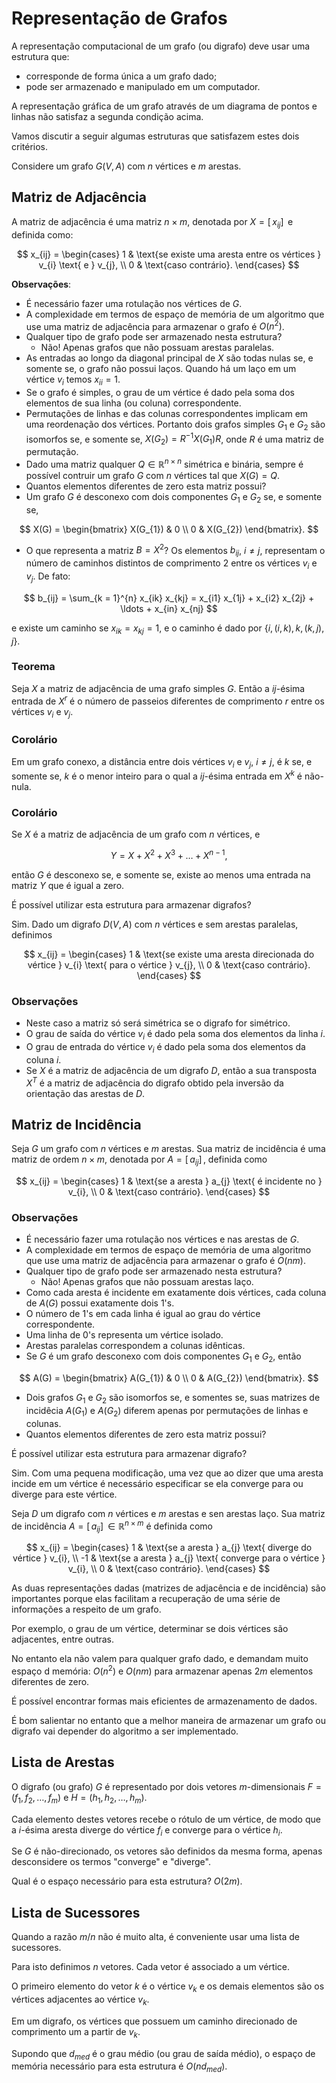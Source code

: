 # Representação de Grafos

A representação computacional de um grafo (ou digrafo) deve usar uma estrutura que:

* corresponde de forma única a um grafo dado;
* pode ser armazenado e manipulado em um computador.

A representação gráfica de um grafo através de um diagrama de pontos e linhas não satisfaz a segunda condição acima.

Vamos discutir a seguir algumas estruturas que satisfazem estes dois critérios.

Considere um grafo $G(V, A)$ com $n$ vértices e $m$ arestas.

## Matriz de Adjacência

A matriz de adjacência é uma matriz $n \times m$, denotada por $X = [ \,x_{ij}] \,$ e definida como:

$$
    x_{ij} = 
    \begin{cases}
        1 & \text{se existe uma aresta entre os vértices } v_{i} \text{ e } v_{j}, \\
        0 & \text{caso contrário}.
    \end{cases}
$$

**Observações**:

* É necessário fazer uma rotulação nos vértices de $G$.
* A complexidade em termos de espaço de memória de um algoritmo que use uma matriz de adjacência para armazenar o grafo é $O(n^{2})$.
* Qualquer tipo de grafo pode ser armazenado nesta estrutura?
    * Não! Apenas grafos que não possuam arestas paralelas.
* As entradas ao longo da diagonal principal de $X$ são todas nulas se, e somente se, o grafo não possui laços. Quando há um laço em um vértice $v_{i}$ temos $x_{ii} = 1$.
* Se o grafo é simples, o grau de um vértice é dado pela soma dos elementos de sua linha (ou coluna) correspondente.
* Permutações de linhas e das colunas correspondentes implicam em uma reordenação dos vértices. Portanto dois grafos simples $G_{1}$ e $G_{2}$ são isomorfos se, e somente se, $X(G_{2}) = R^{-1}X(G_{1})R$, onde $R$ é uma matriz de permutação.
* Dado uma matriz qualquer $Q \in \mathbb{R}^{n \times n}$ simétrica e binária, sempre é possível contruir um grafo $G$ com $n$ vértices tal que $X(G) = Q$.
* Quantos elementos diferentes de zero esta matriz possui?
* Um grafo $G$ é desconexo com dois componentes $G_{1}$ e $G_{2}$ se, e somente se,

$$
    X(G) = \begin{bmatrix}
        X(G_{1}) & 0 \\
        0 & X(G_{2})
    \end{bmatrix}.
$$

* O que representa a matriz $B = X^{2}$? Os elementos $b_{ij}$, $i \neq j$, representam o número de caminhos distintos de comprimento 2 entre os vértices $v_{i}$ e $v_{j}$. De fato:

$$
    b_{ij} = \sum_{k = 1}^{n} x_{ik} x_{kj} = x_{i1} x_{1j} + x_{i2} x_{2j} + \ldots + x_{in} x_{nj}
$$

e existe um caminho se $x_{ik} = x_{kj} = 1$, e o caminho é dado por $\{i, (i, k), k, (k, j), j\}$.

### Teorema

Seja $X$ a matriz de adjacência de uma grafo simples $G$. Então a $ij$-ésima entrada de $X^{r}$ é o número de passeios diferentes de comprimento $r$ entre os vértices $v_{i}$ e $v_{j}$.

### Corolário

Em um grafo conexo, a distância entre dois vértices $v_{i}$ e $v_{j}$, $i \neq j$, é $k$ se, e somente se, $k$ é o menor inteiro para o qual a $ij$-ésima entrada em $X^{k}$ é não-nula.

### Corolário

Se $X$ é a matriz de adjacência de um grafo com $n$ vértices, e

$$
    Y = X + X^{2} + X^{3} + \ldots + X^{n - 1},
$$

então $G$ é desconexo se, e somente se, existe ao menos uma entrada na matriz $Y$ que é igual a zero.

É possível utilizar esta estrutura para armazenar digrafos?

Sim. Dado um digrafo $D(V, A)$ com $n$ vértices e sem arestas paralelas, definimos

$$
    x_{ij} = \begin{cases}
        1 & \text{se existe uma aresta direcionada do vértice } v_{i} \text{ para o vértice } v_{j}, \\
        0 & \text{caso contrário}.
    \end{cases}
$$

### Observações

* Neste caso a matriz só será simétrica se o digrafo for simétrico.
* O grau de saída do vértice $v_{i}$ é dado pela soma dos elementos da linha $i$.
* O grau de entrada do vértice $v_{i}$ é dado pela soma dos elementos da coluna $i$.
* Se $X$ é a matriz de adjacência de um digrafo $D$, então a sua transposta $X^{T}$ é a matriz de adjacência do digrafo obtido pela inversão da orientação das arestas de $D$.

## Matriz de Incidência

Seja $G$ um grafo com $n$ vértices e $m$ arestas. Sua matriz de incidência é uma matriz de ordem $n \times m$, denotada por $A = [ \,a_{ij}] \,$, definida como

$$
    x_{ij} = \begin{cases}
        1 & \text{se a aresta } a_{j} \text{ é incidente no } v_{i}, \\
        0 & \text{caso contrário}.
    \end{cases}
$$

### Observações

* É necessário fazer uma rotulação nos vértices e nas arestas de $G$.
* A complexidade em termos de espaço de memória de uma algoritmo que use uma matriz de adjacência para armazenar o grafo é $O(nm)$.
* Qualquer tipo de grafo pode ser armazenado nesta estrutura?
    * Não! Apenas grafos que não possuam arestas laço.
* Como cada aresta é incidente em exatamente dois vértices, cada coluna de $A(G)$ possui exatamente dois 1's.
* O número de 1's em cada linha é igual ao grau do vértice correspondente.
* Uma linha de 0's representa um vértice isolado.
* Arestas paralelas correspondem a colunas idênticas.
* Se $G$ é um grafo desconexo com dois componentes $G_{1}$ e $G_{2}$, então

$$
    A(G) = \begin{bmatrix}
        A(G_{1}) & 0 \\
        0 & A(G_{2})
    \end{bmatrix}.
$$

* Dois grafos $G_{1}$ e $G_{2}$ são isomorfos se, e somentes se, suas matrizes de incidêcia $A(G_{1})$ e $A(G_{2})$ diferem apenas por permutações de linhas e colunas.
* Quantos elementos diferentes de zero esta matriz possui?

É possível utilizar esta estrutura para armazenar digrafo?

Sim. Com uma pequena modificação, uma vez que ao dizer que uma aresta incide em um vértice é necessário especificar se ela converge para ou diverge para este vértice.

Seja $D$ um digrafo com $n$ vértices e $m$ arestas e sen arestas laço. Sua matriz de incidência $A = [ \,a_{ij}] \, \in \mathbb{R}^{n \times m}$ é definida como

$$
    x_{ij} = \begin{cases}
        1 & \text{se a aresta } a_{j} \text{ diverge do vértice } v_{i}, \\
        -1 & \text{se a aresta } a_{j} \text{ converge para o vértice } v_{i}, \\
        0 & \text{caso contrário}.
    \end{cases}
$$

As duas representações dadas (matrizes de adjacência e de incidência) são importantes porque elas facilitam a recuperação de uma série de informações a respeito de um grafo.

Por exemplo, o grau de um vértice, determinar se dois vértices são adjacentes, entre outras.

No entanto ela não valem para qualquer grafo dado, e demandam muito espaço d memória: $O(n^{2})$ e $O(nm)$ para armazenar apenas $2m$ elementos diferentes de zero.

É possível encontrar formas mais eficientes de armazenamento de dados.

É bom salientar no entanto que a melhor maneira de armazenar um grafo ou digrafo vai depender do algoritmo a ser implementado.

## Lista de Arestas

O digrafo (ou grafo) $G$ é representado por dois vetores $m$-dimensionais $F = (f_{1}, f_{2}, \ldots , f_{m})$ e $H = (h_{1}, h_{2}, \ldots , h_{m})$.

Cada elemento destes vetores recebe o rótulo de um vértice, de modo que a $i$-ésima aresta diverge do vértice $f_{i}$ e converge para o vértice $h_{i}$.

Se $G$ é não-direcionado, os vetores são definidos da mesma forma, apenas desconsidere os termos "converge" e "diverge".

Qual é o espaço necessário para esta estrutura? $O(2m)$.

## Lista de Sucessores

Quando a razão $m/n$ não é muito alta, é conveniente usar uma lista de sucessores.

Para isto definimos $n$ vetores. Cada vetor é associado a um vértice.

O primeiro elemento do vetor $k$ é o vértice $v_{k}$ e os demais elementos são os vértices adjacentes ao vértice $v_{k}$.

Em um digrafo, os vértices que possuem um caminho direcionado de comprimento um a partir de $v_{k}$.

Supondo que $d_{med}$ é o grau médio (ou grau de saída médio), o espaço de memória necessário para esta estrutura é $O(nd_{med})$.